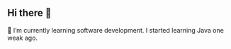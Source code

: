 ## Hi there 👋

🌱 I’m currently learning software development. I started learning Java one weak ago.
